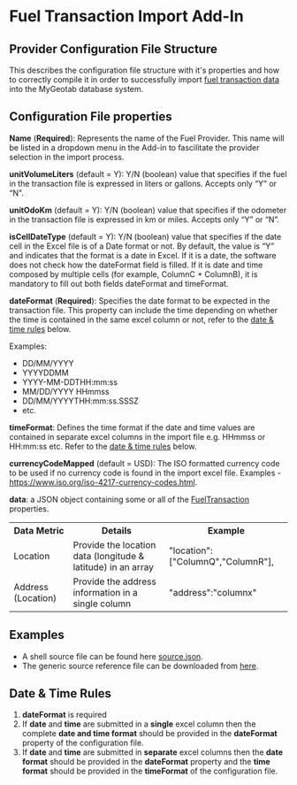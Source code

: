 # Fuel Transaction Import Add-In

## Provider Configuration File Structure
This describes the configuration file structure with it's properties and how to correctly compile it in order to successfully import [fuel transaction data](https://geotab.github.io/sdk/software/api/reference/#FuelTransaction) into the MyGeotab database system.

## Configuration File properties

**Name** (**Required**): Represents the name of the Fuel Provider. This name will be listed in a dropdown menu in the Add-in to fascilitate the provider selection in the import process.

**unitVolumeLiters** (default = Y): Y/N (boolean) value that specifies if the fuel in the transaction file is expressed in liters or gallons. Accepts only “Y” or “N".

**unitOdoKm** (default = Y): Y/N (boolean) value that specifies if the odometer in the transaction file is expressed in km or miles. Accepts only “Y” or “N”.

**isCellDateType** (default = Y): Y/N (boolean) value that specifies if the date cell in the Excel file is of a Date format or not. By default, the value is “Y” and indicates that the format is a date in Excel. If it is a date, the software does not check how the dateFormat field is filled. If it is date and time composed by multiple cells (for example, ColumnC + ColumnB), it is mandatory to fill out both fields dateFormat and timeFormat.

**dateFormat** (**Required**): Specifies the date format to be expected in the transaction file. This property can include the time depending on whether the time is contained in the same excel column or not, refer to the [date & time rules](#DateTimeRules) below.

Examples:
* DD/MM/YYYY
* YYYYDDMM
* YYYY-MM-DDTHH:mm:ss
* MM/DD/YYYY HHmmss
* DD/MM/YYYYTHH:mm:ss.SSSZ
* etc.

**timeFormat**: Defines the time format if the date and time values are contained in separate excel columns in the import file e.g. HHmmss or HH:mm:ss etc. Refer to the [date & time rules](#DateTimeRules) below.

**currencyCodeMapped** (default = USD): The ISO formatted currency code to be used if no currency code is found in the import excel file. Examples - https://www.iso.org/iso-4217-currency-codes.html.

**data**: a JSON object containing some or all of the [FuelTransaction](https://geotab.github.io/sdk/software/api/reference/#FuelTransaction) properties.

<table>
<tr><th>Data Metric</th><th>Details</th><th>Example</th></tr>
<tr>
    <td>Location</td>
    <td>Provide the location data (longitude & latitude) in an array</td>
<td>
"location": ["ColumnQ","ColumnR"],
</td>
</tr>
<tr><td>Address (Location)</td><td>Provide the address information in a single column</td><td>"address":"columnx"</td></tr>
</table>

## Examples
- A shell source file can be found here [source.json](source.json).
- The generic source reference file can be downloaded from [here](generic.json).

## <a name="DateTimeRules">Date & Time Rules</a>
1. **dateFormat** is required
2. If **date** and **time** are submitted in a **single** excel column then the complete **date and time format** should be provided in the **dateFormat** property of the configuration file.
3. If **date** and **time** are submitted in **separate** excel columns then the **date format** should be provided in the **dateFormat** property and the **time format** should be provided in the **timeFormat** of the configuration file.
